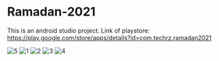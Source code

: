 # Ramadan-2021
This is an android studio project.
Link of playstore: https://play.google.com/store/apps/details?id=com.techrz.ramadan2021


![5](https://user-images.githubusercontent.com/79131390/235413482-58e75d65-c3ef-47e9-9431-2c70ffc6073d.jpg)
![1](https://user-images.githubusercontent.com/79131390/235413486-d2a88d71-5ca3-40b9-a2b6-b5a69771744e.jpg)
![2](https://user-images.githubusercontent.com/79131390/235413488-729e98ab-2879-4803-9e37-74f95936d6ed.jpg)
![3](https://user-images.githubusercontent.com/79131390/235413489-753369a7-d703-46bb-8b96-7d71c6d464e3.jpg)
![4](https://user-images.githubusercontent.com/79131390/235413491-6ac97833-1a37-48fb-805d-82d3daf4d839.jpg)
